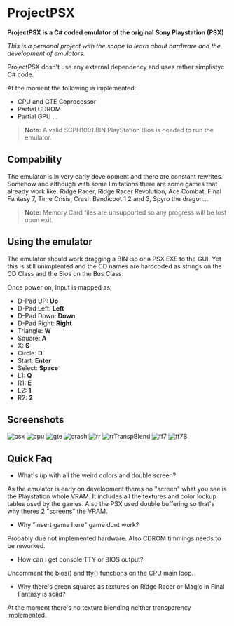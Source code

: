 # ProjectPSX

**ProjectPSX is a C# coded emulator of the original Sony Playstation (PSX)**

*This is a personal project with the scope to learn about hardware and the development of emulators.*

ProjectPSX dosn't use any external dependency and uses rather simplistyc C# code.

At the moment the following is implemented:
- CPU and GTE Coprocessor
- Partial CDROM
- Partial GPU
...

> **Note:**  A valid SCPH1001.BIN PlayStation Bios is needed to run the emulator. 

## Compability

The emulator is in very early development and there are constant rewrites. Somehow and although with some limitations there are some games that already work like:
Ridge Racer, Ridge Racer Revolution, Ace Combat, Final Fantasy 7, Time Crisis, Crash Bandicoot 1 2 and 3, Spyro the dragon...

> **Note:**  Memory Card files are unsupported so any progress will be lost upon exit.


## Using the emulator

The emulator should work dragging a BIN iso or a PSX EXE to the GUI.
Yet this is still unimplented and the CD names are hardcoded as strings on the CD Class and the Bios on the Bus Class.
 
Once power on, Input is mapped as:

* D-Pad UP: **Up**
* D-Pad Left: **Left**
* D-Pad Down: **Down**
* D-Pad Right: **Right**
* Triangle: **W**
* Square: **A**
* X: **S**
* Circle: **D**
* Start: **Enter**
* Select: **Space**
* L1: **Q**
* R1: **E**
* L2: **1**
* R2: **2**

## Screenshots
![psx](https://user-images.githubusercontent.com/28767885/60985122-30e29900-a33d-11e9-8956-4b933a2745b4.PNG)
![cpu](https://user-images.githubusercontent.com/28767885/60985112-304a0280-a33d-11e9-83b3-49a15fb1c117.PNG)
![gte](https://user-images.githubusercontent.com/28767885/60985120-30e29900-a33d-11e9-8cfa-1753b878e023.PNG)
![crash](https://user-images.githubusercontent.com/28767885/60985114-304a0280-a33d-11e9-80e2-08cd1c5abfbe.PNG)
![rr](https://user-images.githubusercontent.com/28767885/60985123-30e29900-a33d-11e9-9188-f942e44bcc3a.PNG)
![rrTranspBlend](https://user-images.githubusercontent.com/28767885/60985124-317b2f80-a33d-11e9-97b4-df9b50acd73e.PNG)
![ff7](https://user-images.githubusercontent.com/28767885/60985116-304a0280-a33d-11e9-9944-f0dfc4f085c3.PNG)
![ff7B](https://user-images.githubusercontent.com/28767885/60985118-304a0280-a33d-11e9-9170-af6902f8bd08.PNG)

## Quick Faq

- What's up with all the weird colors and double screen?

As the emulator is early on development theres no "screen" what you see is the Playstation whole VRAM. It includes all the textures and color lockup tables used by the games. Also the PSX used double buffering so that's why theres 2 "screens" the VRAM.

- Why "insert game here" game dont work?

Probably due not implemented hardware. Also CDROM timmings needs to be reworked.

- How can i get console TTY or BIOS output?

Uncomment the bios() and tty() functions on the CPU main loop.

- Why there's green squares as textures on Ridge Racer or Magic in Final Fantasy is solid?

At the moment there's no texture blending neither transparency implemented.

